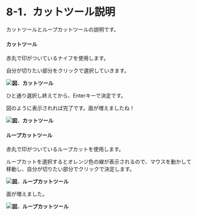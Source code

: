 # 8-1．カットツール説明

カットツールとループカットツールの説明です。

#### カットツール

赤丸で印がついているナイフを使用します。

自分が切りたい部分をクリックで選択していきます。

![](/Graphics/assets/cut1.png)**図．カットツール**



ひと通り選択し終えてから、Enterキーで決定です。

図のように表示されれば完了です。面が増えましたね！

![](/Graphics/assets/cut2.png)**図．カットツール**



#### ループカットツール

赤丸で印がついているループカットを使用します。

ループカットを選択するとオレンジ色の線が表示されるので、マウスを動かして移動し、自分が切りたい部分でクリックで決定します。

![](/Graphics/assets/Loopcut1.png)**図．ループカットツール**



面が増えました。

![](/Graphics/assets/Loopcut2.png)**図．ループカットツール**

